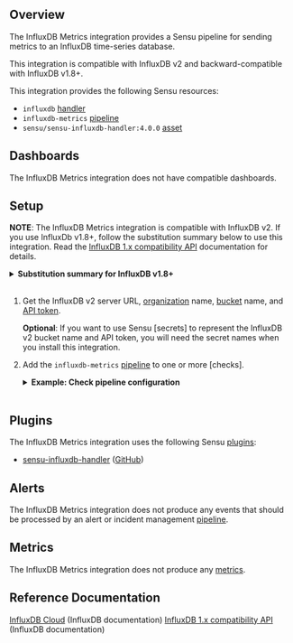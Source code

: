 ## Overview

<!-- Sensu Integration description; supports markdown -->

The InfluxDB Metrics integration provides a Sensu pipeline for sending metrics to an InfluxDB time-series database.

This integration is compatible with InfluxDB v2 and backward-compatible with InfluxDB v1.8+.

<!-- Provide a high level overview of the integration contents (e.g. checks, filters, mutators, handlers, assets, etc) -->

This integration provides the following Sensu resources:

* `influxdb` [handler]
* `influxdb-metrics` [pipeline]
* `sensu/sensu-influxdb-handler:4.0.0` [asset]

## Dashboards

<!-- List of supported dashboards w/ screenshots (supports png, jpeg, and gif images; relative paths only; e.g. `![](img/dashboard-1.png)` )-->

The InfluxDB Metrics integration does not have compatible dashboards.

## Setup

<!-- Sensu Integration setup instructions, including Sensu agent configuration and external component configuration -->
<!-- EXAMPLE: what configuration (if any) is required in a third-party service to enable monitoring? -->

**NOTE**: The InfluxDB Metrics integration is compatible with InfluxDB v2. If you use InfluxDb v1.8+, follow the substitution summary below to use this integration. Read the [InfluxDB 1.x compatibility API] documentation for details.

<details><summary><strong>Substitution summary for InfluxDB v1.8+</strong></summary>

If you use InfluxDB v1.8+, use the following substitutions to install this integration:

- Use an empty string for the organization name.
- Use [database and retention policy mapping] (e.g. `sensu/autogen`) for the bucket name. To use the default retention policy, use only the database name (e.g. `sensu`).
- Use the InfluxDB username and password separated by a colon to create an API token: `<USERNAME>:<PASSWORD>`. If the InfluxDB server doesn't require authentication, use an empty string (`""`). 

</details>
<br>

1. Get the InfluxDB v2 server URL, [organization] name, [bucket] name, and [API token].

   **Optional**: If you want to use Sensu [secrets] to represent the InfluxDB v2 bucket name and API token, you will need the secret names when you install this integration.

1. Add the `influxdb-metrics` [pipeline] to one or more [checks].

   <details><summary><strong>Example: Check pipeline configuration</strong></summary>

   ```yaml
   spec:
     pipelines:
       - api_version: core/v2
         type: Pipeline
         name: influxdb-metrics
   ```

   </details>
   <br>

## Plugins

<!-- Links to any Sensu Integration dependencies (i.e. Sensu Plugins) -->

The InfluxDB Metrics integration uses the following Sensu [plugins]:

- [sensu-influxdb-handler][sensu-influxdb-handler-bonsai] ([GitHub][sensu-elasticsearch-influxdb-github])

## Alerts

<!-- List of all alerts generated by this integration. -->

The InfluxDB Metrics integration does not produce any events that should be processed by an alert or incident management [pipeline].

## Metrics

<!-- List of all metrics or events collected by this integration. -->

The InfluxDB Metrics integration does not produce any [metrics].

## Reference Documentation

<!-- Please provide links to any relevant reference documentation to help users learn more and/or troubleshoot this integration. -->

[InfluxDB Cloud] (InfluxDB documentation)
[InfluxDB 1.x compatibility API] (InfluxDB documentation)


<!-- Links -->
[check]: https://docs.sensu.io/sensu-go/latest/observability-pipeline/observe-schedule/checks/
[asset]: https://docs.sensu.io/sensu-go/latest/plugins/assets/
[subscription]: https://docs.sensu.io/sensu-go/latest/observability-pipeline/observe-schedule/subscriptions/
[agents]: https://docs.sensu.io/sensu-go/latest/observability-pipeline/observe-schedule/agent/
[annotation]: https://docs.sensu.io/sensu-go/latest/observability-pipeline/observe-schedule/agent/#general-configuration-flags
[plugins]: https://docs.sensu.io/sensu-go/latest/plugins/
[metrics]: https://docs.sensu.io/sensu-go/latest/observability-pipeline/observe-schedule/metrics/
[handler]: https://docs.sensu.io/sensu-go/latest/observability-pipeline/observe-process/handlers/
[tokens]: https://docs.sensu.io/sensu-go/latest/observability-pipeline/observe-schedule/tokens/
[secret]: https://docs.sensu.io/sensu-go/latest/reference/secrets/
[pipeline]: https://docs.sensu.io/sensu-go/latest/observability-pipeline/observe-process/pipelines/
[API token]: https://docs.influxdata.com/influxdb/cloud/security/tokens/
[organization]: https://docs.influxdata.com/influxdb/cloud/organizations/
[bucket]: https://docs.influxdata.com/influxdb/cloud/organizations/buckets/
[InfluxDB 1.x compatibility API]: https://docs.influxdata.com/influxdb/cloud/reference/api/influxdb-1x/
[sensu-influxdb-handler]: https://github.com/sensu/sensu-influxdb-handler
[sensu-influxdb-handler-bonsai]: https://bonsai.sensu.io/assets/sensu/sensu-influxdb-handler
[sensu-elasticsearch-influxdb-github]: https://github.com/sensu/sensu-influxdb-handler
[InfluxDB Cloud]: https://docs.influxdata.com/influxdb/cloud/

